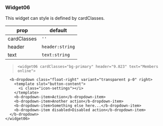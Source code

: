 ### Widget06

This widget can style is defined by cardClasses.

prop | default
--- | ---
cardClasses  | `''`
header| `header:string`
text   | `text:string`

>     <widget06 cardClasses="bg-primary" header="9.823" text="Members online">
      <b-dropdown class="float-right" variant="transparent p-0" right>
        <template slot="button-content">
          <i class="icon-settings"></i>
        </template>
        <b-dropdown-item>Action</b-dropdown-item>
        <b-dropdown-item>Another action</b-dropdown-item>
        <b-dropdown-item>Something else here...</b-dropdown-item>
        <b-dropdown-item disabled>Disabled action</b-dropdown-item>
      </b-dropdown>
    </widget06>
